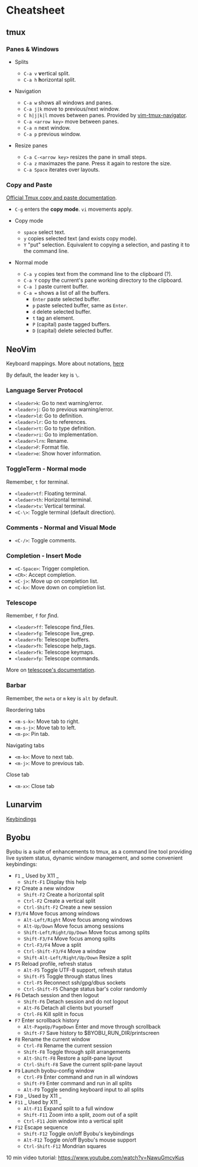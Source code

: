 # Cheatsheet

## tmux

### Panes & Windows

- Splits

  - `C-a v` **v**ertical split.
  - `C-a h` **h**orizontal split.

- Navigation

  - `C-a w` shows all windows and panes.
  - `C-a j|k` move to previous/next window.
  - `C h|j|k|l` moves between panes. Provided by [vim-tmux-navigator](https://github.com/christoomey/vim-tmux-navigator).
  - `C-a <arrow key>` move between panes.
  - `C-a n` next window.
  - `C-a p` previous window.

- Resize panes
  - `C-a C-<arrow key>` resizes the pane in small steps.
  - `C-a z` maximazes the pane. Press it again to restore the size.
  - `C-a Space` iterates over layouts.

### Copy and Paste

[Official Tmux copy and paste documentation](https://github.com/tmux/tmux/wiki/Getting-Started#copy-and-paste).

- `C-g` enters the **copy mode**. `vi` movements apply.

- Copy mode

  - `space` select text.
  - `y` copies selected text (and exists copy mode).
  - `Y` "put" selection. Equivalent to copying a selection, and pasting it to the command line.

- Normal mode
  - `C-a y` copies text from the command line to the clipboard (?).
  - `C-a Y` copy the current's pane working directory to the clipboard.
  - `C-a ]` paste current buffer.
  - `C-a =` shows a list of all the buffers.
    - `Enter` paste selected buffer.
    - `p` paste selected buffer, same as `Enter`.
    - `d` delete selected buffer.
    - `t` tag an element.
    - `P` (capital) paste tagged buffers.
    - `D` (capital) delete selected buffer.

## NeoVim

Keyboard mappings. More about notations, [here](https://neovim.io/doc/user/intro.html#key-notation)

By default, the leader key is `\`.

### Language Server Protocol

- `<leader>k`: Go to next warning/error.
- `<leader>j`: Go to previous warning/error.
- `<leader>ld`: Go to definition.
- `<leader>lr`: Go to references.
- `<leader>rt`: Go to type definition.
- `<leader>ri`: Go to implementation.
- `<leader>lrn`: Rename.
- `<leader>F`: Format file.
- `<leader>e`: Show hover information.

### ToggleTerm - Normal mode

Remember, `t` for *t*erminal.

- `<leader>tf`: Floating terminal.
- `<ledaer>th`: Horizontal terminal.
- `<leader>tv`: Vertical terminal.
- `<C-\>`: Toggle terminal (default direction).

### Comments - Normal and Visual Mode

- `<C-/>`: Toggle comments.

### Completion - Insert Mode

- `<C-Space>`: Trigger completion.
- `<CR>`: Accept completion.
- `<C-j>`: Move up on completion list.
- `<C-k>`: Move down on completion list.

### Telescope

Remember, `f` for *f*ind.

- `<leader>ff`: Telescope find_files.
- `<leader>fg`: Telescope live_grep.
- `<leader>fb`: Telescope buffers.
- `<leader>fh`: Telescope help_tags.
- `<leader>fk`: Telescope keymaps.
- `<leader>fp`: Telescope commands.

More on [telescope's documentation](https://github.com/nvim-telescope/telescope.nvim#default-mappings).

### Barbar

Remember, the `meta` or `m` key is `alt` by default.

Reordering tabs

- `<m-s-k>`: Move tab to right.
- `<m-s-j>`: Move tab to left.
- `<m-p>`: Pin tab.

Navigating tabs

- `<m-k>`: Move to next tab.
- `<m-j>`: Move to previous tab.

Close tab

- `<m-x>`: Close tab

## Lunarvim

[Keybindings](https://www.lunarvim.org/docs/configuration/keybindings)

## Byobu

Byobu is a suite of enhancements to tmux, as a command line
tool providing live system status, dynamic window management,
and some convenient keybindings:

- `F1` _ Used by X11 _
  - `Shift-F1` Display this help
- `F2` Create a new window
  - `Shift-F2` Create a horizontal split
  - `Ctrl-F2` Create a vertical split
  - `Ctrl-Shift-F2` Create a new session
- `F3/F4` Move focus among windows
  - `Alt-Left/Right` Move focus among windows
  - `Alt-Up/Down` Move focus among sessions
  - `Shift-Left/Right/Up/Down` Move focus among splits
  - `Shift-F3/F4` Move focus among splits
  - `Ctrl-F3/F4` Move a split
  - `Ctrl-Shift-F3/F4` Move a window
  - `Shift-Alt-Left/Right/Up/Down` Resize a split
- `F5` Reload profile, refresh status
  - `Alt-F5` Toggle UTF-8 support, refresh status
  - `Shift-F5` Toggle through status lines
  - `Ctrl-F5` Reconnect ssh/gpg/dbus sockets
  - `Ctrl-Shift-F5` Change status bar's color randomly
- `F6` Detach session and then logout
  - `Shift-F6` Detach session and do not logout
  - `Alt-F6` Detach all clients but yourself
  - `Ctrl-F6` Kill split in focus
- `F7` Enter scrollback history
  - `Alt-PageUp/PageDown` Enter and move through scrollback
  - `Shift-F7` Save history to $BYOBU_RUN_DIR/printscreen
- `F8` Rename the current window
  - `Ctrl-F8` Rename the current session
  - `Shift-F8` Toggle through split arrangements
  - `Alt-Shift-F8` Restore a split-pane layout
  - `Ctrl-Shift-F8` Save the current split-pane layout
- `F9` Launch byobu-config window
  - `Ctrl-F9` Enter command and run in all windows
  - `Shift-F9` Enter command and run in all splits
  - `Alt-F9` Toggle sending keyboard input to all splits
- `F10` _ Used by X11 _
- `F11` _ Used by X11 _
  - `Alt-F11` Expand split to a full window
  - `Shift-F11` Zoom into a split, zoom out of a split
  - `Ctrl-F11` Join window into a vertical split
- `F12` Escape sequence
  - `Shift-F12` Toggle on/off Byobu's keybindings
  - `Alt-F12` Toggle on/off Byobu's mouse support
  - `Ctrl-Shift-F12` Mondrian squares

10 min video tutorial:
https://www.youtube.com/watch?v=NawuGmcvKus
